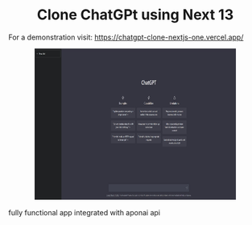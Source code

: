 <h1 align="center">
  Clone ChatGPt using Next 13
</h1>

For a demonstration visit: https://chatgpt-clone-nextjs-one.vercel.app/

<p align="center">
    <img alt="preview" src="/public/preview.jpg" width="400px" height="300px" />
</p>

fully functional app integrated with aponai api
